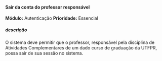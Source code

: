 #### Sair da conta do professor responsável 
**Módulo:** Autenticação
**Prioridade:** Essencial
##### descrição
O sistema deve permitir que o professor, responsável pela disciplina de Atividades Complementares de um dado curso de graduação da UTFPR, possa sair de sua sessão no sistema.